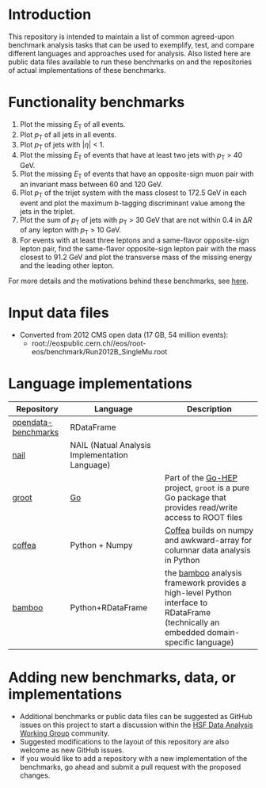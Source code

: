 Introduction
============
This repository is intended to maintain a list of common agreed-upon benchmark analysis tasks that can be used to exemplify, test, and compare different languages and approaches used for analysis. Also listed here are public data files available to run these benchmarks on and the repositories of actual implementations of these benchmarks.

Functionality benchmarks
========================

1. Plot the missing <i>E</i><sub>T</sub> of all events.
1. Plot <i>p</i><sub>T</sub> of all jets in all events.
1. Plot <i>p</i><sub>T</sub> of jets with |<i>η</i>| < 1.
1. Plot the missing <i>E</i><sub>T</sub> of events that have at least two jets with <i>p</i><sub>T</sub> > 40 GeV.
1. Plot the missing <i>E</i><sub>T</sub> of events that have an opposite-sign muon pair with an invariant mass between 60 and 120 GeV.
1. Plot <i>p</i><sub>T</sub> of the trijet system with the mass closest to 172.5 GeV in each event and plot the maximum <i>b</i>-tagging discriminant value among the jets in the triplet.
1. Plot the sum of <i>p</i><sub>T</sub> of jets with <i>p</i><sub>T</sub> > 30 GeV that are not within 0.4 in Δ<i>R</i> of any lepton with <i>p</i><sub>T</sub> > 10 GeV.
1. For events with at least three leptons and a same-flavor opposite-sign lepton pair, find the same-flavor opposite-sign lepton pair with the mass closest to 91.2 GeV and plot the transverse mass of the missing energy and the leading other lepton.

For more details and the motivations behind these benchmarks, see [here](benchmark-motivations.md).

Input data files
================

* Converted from 2012 CMS open data (17 GB, 54 million events):
  * root://eospublic.cern.ch//eos/root-eos/benchmark/Run2012B_SingleMu.root

Language implementations
========================

|Repository|Language|Description|
|----------|--------|-----------|
|[opendata-benchmarks](https://github.com/stwunsch/opendata-benchmarks)|RDataFrame||
|[nail](https://github.com/arizzi/nail/tree/master/benchmarks)|NAIL (Natual Analysis Implementation Language)||
|[groot](https://github.com/go-hep/examples/tree/master/groot/bench-opendata)|[Go](https://golang.org)|Part of the [Go-HEP](https://go-hep.org/) project, `groot` is a pure Go package that provides read/write access to ROOT files|
|[coffea](https://github.com/mat-adamec/coffea-benchmarks)|Python + Numpy|[Coffea](https://github.com/CoffeaTeam/coffea) builds on numpy and awkward-array for columnar data analysis in Python|
|[bamboo](https://gitlab.cern.ch/cp3-cms/bamboo/blob/master/examples/adl_benchmarks.py)|Python+RDataFrame|the [bamboo](https://gitlab.cern.ch/cp3-cms/bamboo) analysis framework provides a high-level Python interface to RDataFrame (technically an embedded domain-specific language)|

Adding new benchmarks, data, or implementations
===============================================

* Additional benchmarks or public data files can be suggested as GitHub issues on this project to start a discussion within the [HSF Data Analysis Working Group](https://hepsoftwarefoundation.org/workinggroups/dataanalysis.html) community.
* Suggested modifications to the layout of this repository are also welcome as new GitHub issues.
* If you would like to add a repository with a new implementation of the benchmarks, go ahead and submit a pull request with the proposed changes.
